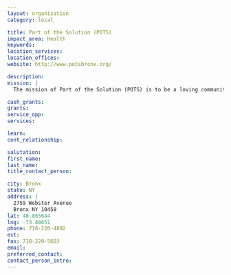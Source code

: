 ```yaml
---
layout: organization
category: local

title: Part of the Solution (POTS)
impact_area: Health
keywords: 
location_services: 
location_offices: 
website: http://www.potsbronx.org/

description: 
mission: |
  The mission of Part of the Solution (POTS) is to be a loving community in the Bronx that nourishes the basic needs and hungers of all who come to our door. The vision of Part of the Solution (POTS) is to serve as a needs-driven organization, using resources, referrals and networks to assist people in preparing for the next level of care or transition. We will continue to care for and nurture those who need our support on an ongoing basis, and POTS will always be a home where people can return for help if needed. 

cash_grants: 
grants: 
service_opp: 
services: 

learn: 
cont_relationship: 

salutation: 
first_name: 
last_name: 
title_contact_person: 

city: Bronx
state: NY
address: |
  2759 Webster Avenue     
  Bronx NY 10458
lat: 40.865644
lng: -73.88651
phone: 718-220-4892
ext: 
fax: 718-220-5603
email: 
preferred_contact: 
contact_person_intro: 
---
```

